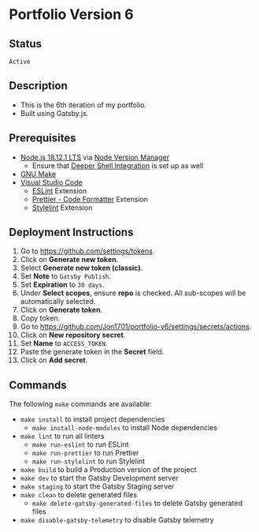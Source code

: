 # Portfolio Version 6

## Status

`Active`

## Description

- This is the 6th iteration of my portfolio.
- Built using Gatsby.js.

## Prerequisites

- [Node.js 18.12.1 LTS](https://nodejs.org/) via [Node Version Manager](https://github.com/nvm-sh/nvm)
  - Ensure that [Deeper Shell Integration](https://github.com/nvm-sh/nvm#deeper-shell-integration) is set up as well
- [GNU Make](https://www.gnu.org/software/make/)
- [Visual Studio Code](https://code.visualstudio.com/)
  - [ESLint](https://open-vsx.org/extension/dbaeumer/vscode-eslint) Extension
  - [Prettier - Code Formatter](https://open-vsx.org/extension/esbenp/prettier-vscode) Extension
  - [Stylelint](https://open-vsx.org/extension/stylelint/vscode-stylelint) Extension

## Deployment Instructions

1. Go to https://github.com/settings/tokens.
2. Click on **Generate new token**.
3. Select **Generate new token (classic)**.
4. Set **Note** to `Gatsby Publish`.
5. Set **Expiration** to `30 days`.
6. Under **Select scopes**, ensure **repo** is checked. All sub-scopes will be automatically selected.
7. Click on **Generate token**.
8. Copy token.
9. Go to https://github.com/Jon1701/portfolio-v6/settings/secrets/actions.
10. Click on **New repository secret**.
11. Set **Name** to `ACCESS_TOKEN`.
12. Paste the generate token in the **Secret** field.
13. Click on **Add secret**.

## Commands

The following `make` commands are available:

- `make install` to install project dependencies
  - `make install-node-modules` to install Node dependencies
- `make lint` to run all linters
  - `make run-eslint` to run ESLint
  - `make run-prettier` to run Prettier
  - `make run-stylelint` to run Stylelint
- `make build` to build a Production version of the project
- `make dev` to start the Gatsby Development server
- `make staging` to start the Gatsby Staging server
- `make clean` to delete generated files
  - `make delete-gatsby-generated-files` to delete Gatsby generated files
- `make disable-gatsby-telemetry` to disable Gatsby telemetry
